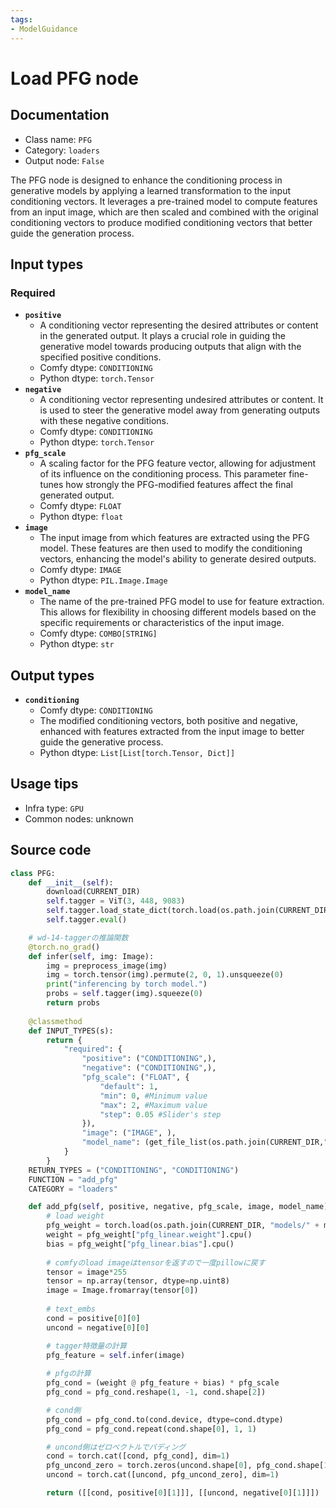 ```yaml
---
tags:
- ModelGuidance
---
```


# Load PFG node
## Documentation
- Class name: `PFG`
- Category: `loaders`
- Output node: `False`

The PFG node is designed to enhance the conditioning process in generative models by applying a learned transformation to the input conditioning vectors. It leverages a pre-trained model to compute features from an input image, which are then scaled and combined with the original conditioning vectors to produce modified conditioning vectors that better guide the generation process.
## Input types
### Required
- **`positive`**
    - A conditioning vector representing the desired attributes or content in the generated output. It plays a crucial role in guiding the generative model towards producing outputs that align with the specified positive conditions.
    - Comfy dtype: `CONDITIONING`
    - Python dtype: `torch.Tensor`
- **`negative`**
    - A conditioning vector representing undesired attributes or content. It is used to steer the generative model away from generating outputs with these negative conditions.
    - Comfy dtype: `CONDITIONING`
    - Python dtype: `torch.Tensor`
- **`pfg_scale`**
    - A scaling factor for the PFG feature vector, allowing for adjustment of its influence on the conditioning process. This parameter fine-tunes how strongly the PFG-modified features affect the final generated output.
    - Comfy dtype: `FLOAT`
    - Python dtype: `float`
- **`image`**
    - The input image from which features are extracted using the PFG model. These features are then used to modify the conditioning vectors, enhancing the model's ability to generate desired outputs.
    - Comfy dtype: `IMAGE`
    - Python dtype: `PIL.Image.Image`
- **`model_name`**
    - The name of the pre-trained PFG model to use for feature extraction. This allows for flexibility in choosing different models based on the specific requirements or characteristics of the input image.
    - Comfy dtype: `COMBO[STRING]`
    - Python dtype: `str`
## Output types
- **`conditioning`**
    - Comfy dtype: `CONDITIONING`
    - The modified conditioning vectors, both positive and negative, enhanced with features extracted from the input image to better guide the generative process.
    - Python dtype: `List[List[torch.Tensor, Dict]]`
## Usage tips
- Infra type: `GPU`
- Common nodes: unknown


## Source code
```python
class PFG:
    def __init__(self):
        download(CURRENT_DIR)
        self.tagger = ViT(3, 448, 9083)
        self.tagger.load_state_dict(torch.load(os.path.join(CURRENT_DIR, TAGGER_FILE)))
        self.tagger.eval()

    # wd-14-taggerの推論関数
    @torch.no_grad()
    def infer(self, img: Image):
        img = preprocess_image(img)
        img = torch.tensor(img).permute(2, 0, 1).unsqueeze(0)
        print("inferencing by torch model.")
        probs = self.tagger(img).squeeze(0)
        return probs
    
    @classmethod
    def INPUT_TYPES(s):
        return {
            "required": {
                "positive": ("CONDITIONING",),
                "negative": ("CONDITIONING",),
                "pfg_scale": ("FLOAT", {
                    "default": 1, 
                    "min": 0, #Minimum value
                    "max": 2, #Maximum value
                    "step": 0.05 #Slider's step
                }),
                "image": ("IMAGE", ), 
                "model_name": (get_file_list(os.path.join(CURRENT_DIR,"models")), ),
            }
        }
    RETURN_TYPES = ("CONDITIONING", "CONDITIONING")
    FUNCTION = "add_pfg"
    CATEGORY = "loaders"

    def add_pfg(self, positive, negative, pfg_scale, image, model_name):
        # load weight
        pfg_weight = torch.load(os.path.join(CURRENT_DIR, "models/" + model_name))
        weight = pfg_weight["pfg_linear.weight"].cpu()
        bias = pfg_weight["pfg_linear.bias"].cpu()
        
        # comfyのload imageはtensorを返すので一度pillowに戻す
        tensor = image*255
        tensor = np.array(tensor, dtype=np.uint8)
        image = Image.fromarray(tensor[0])
        
        # text_embs
        cond = positive[0][0]
        uncond = negative[0][0]

        # tagger特徴量の計算
        pfg_feature = self.infer(image)
        
        # pfgの計算
        pfg_cond = (weight @ pfg_feature + bias) * pfg_scale
        pfg_cond = pfg_cond.reshape(1, -1, cond.shape[2])

        # cond側
        pfg_cond = pfg_cond.to(cond.device, dtype=cond.dtype)
        pfg_cond = pfg_cond.repeat(cond.shape[0], 1, 1)

        # uncond側はゼロベクトルでパディング
        cond = torch.cat([cond, pfg_cond], dim=1)
        pfg_uncond_zero = torch.zeros(uncond.shape[0], pfg_cond.shape[1], uncond.shape[2]).to(uncond.device, dtype=uncond.dtype)
        uncond = torch.cat([uncond, pfg_uncond_zero], dim=1)

        return ([[cond, positive[0][1]]], [[uncond, negative[0][1]]])

```
